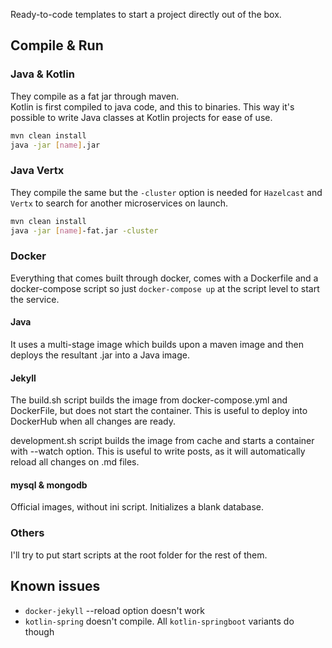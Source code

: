 Ready-to-code templates to start a project directly out of the box.

## Compile & Run
### Java & Kotlin
They compile as a fat jar through maven.  
Kotlin is first compiled to java code, and this to binaries. This way it's possible to write Java classes at Kotlin projects for ease of use.

~~~ bash
mvn clean install
java -jar [name].jar  
~~~

### Java Vertx
They compile the same but the `-cluster` option is needed for `Hazelcast` and `Vertx` to search for another microservices on launch.
~~~ bash
mvn clean install  
java -jar [name]-fat.jar -cluster
~~~

### Docker
Everything that comes built through docker, comes with a Dockerfile and a docker-compose script so just `docker-compose up` at the script level to start the service.

#### Java
It uses a multi-stage image which builds upon a maven image and then deploys the resultant .jar into a Java image.

#### Jekyll
The build.sh script builds the image from docker-compose.yml and DockerFile, but does not start the container. This is useful to deploy into DockerHub when all changes are ready.

development.sh script builds the image from cache and starts a container with --watch option. This is useful to write posts, as it will automatically reload all changes on .md files.

#### mysql & mongodb
Official images, without ini script. Initializes a blank database.

### Others
I'll try to put start scripts at the root folder for the rest of them.

## Known issues
* `docker-jekyll` --reload option doesn't work
* `kotlin-spring` doesn't compile. All `kotlin-springboot` variants do though
